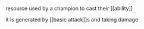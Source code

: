 resource used by a champion to cast their [[ability]]

it is generated by [[basic attack]]s and taking damage